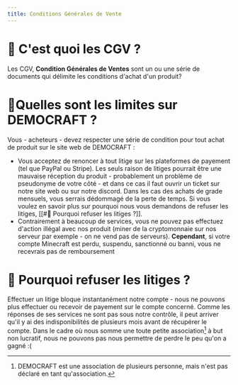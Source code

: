 ```yaml
---
title: Conditions Générales de Vente
---
```


# 🤔 C'est quoi les CGV ?
Les CGV, **Condition Générales de Ventes** sont un ou une série de documents qui délimite les conditions d'achat d'un produit?

# 🪬Quelles sont les limites sur DEMOCRAFT ?
Vous - acheteurs - devez respecter une série de condition pour tout achat de produit sur le site web de DEMOCRAFT :
- Vous acceptez de renoncer à tout litige sur les plateformes de payement (tel que PayPal ou Stripe). Les seuls raison de litiges pourrait être une mauvaise réception du produit - probablement un problème de pseudonyme de votre côté - et dans ce cas il faut ouvrir un ticket sur notre site web ou sur notre discord. Dans les cas des achats de grade mensuels, vous serrais dédommagé de la perte de temps. Si vous voulez en savoir plus sur pourquoi nous vous demandons de refuser les litiges, [[#💸 Pourquoi refuser les litiges ?]].
- Contrairement à beaucoup de services, vous ne pouvez pas effectuez d'action illégal avec nos produit (miner de la cryptomonnaie sur nos serveur par exemple - on ne vend pas de serveurs). **Cependant**, si votre compte Minecraft est perdu, suspendu, sanctionné ou banni, vous ne recevrais pas de remboursement 

# 💸 Pourquoi refuser les litiges ?
Effectuer un litige bloque instantanément notre compte - nous ne pouvons plus effectuer ou recevoir de payement sur le compte concerné. Comme les réponses de ses services ne sont pas sous notre contrôle, il peut arriver qu'il y ai des indisponibilités de plusieurs mois avant de récupérer le compte. Dans le cadre où nous somme une toute petite association[^1] à but non lucratif, nous ne pouvons pas nous permettre de perdre le peu qu'on a gagné :(


[^1]: DEMOCRAFT est une association de plusieurs personne, mais n'est pas déclaré en tant qu'association.


